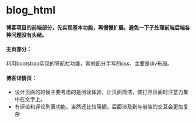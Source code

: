 # blog_html

#### 博客项目的前端部分，先实现基本功能，再慢慢扩展。避免一下子处理前端后端各种问题没有头绪。

#### 主页部分：
  利用bootstrap实现的导航栏功能，其他部分手写的css，主要是div布局。

#### 博客详情页：
 - 设计页面的时候主要考虑的是阅读体验，让页面简洁，使打开页面时注意力集中在文字上。
 - 有评论和评论列表功能，当然还比较简陋，后面涉及到与前端的交互会更加复杂
